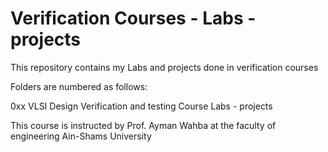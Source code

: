 # Verification Courses - Labs - projects

This repository contains my Labs and projects done in verification courses 

Folders are numbered as follows:

0xx VLSI Design Verification and testing Course Labs - projects

This course is instructed by Prof. Ayman Wahba at the faculty of engineering Ain-Shams University
